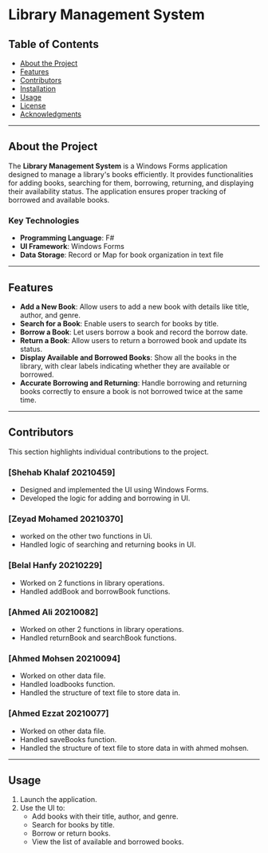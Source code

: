 # Library Management System


## Table of Contents

- [About the Project](#about-the-project)
- [Features](#features)
- [Contributors](#contributors)
- [Installation](#installation)
- [Usage](#usage)
- [License](#license)
- [Acknowledgments](#acknowledgments)

---

## About the Project

The **Library Management System** is a Windows Forms application designed to manage a library's books efficiently. It provides functionalities for adding books, searching for them, borrowing, returning, and displaying their availability status. The application ensures proper tracking of borrowed and available books.

### Key Technologies

- **Programming Language**: F#
- **UI Framework**: Windows Forms
- **Data Storage**: Record or Map for book organization in text file

---

## Features

- **Add a New Book**: Allow users to add a new book with details like title, author, and genre.
- **Search for a Book**: Enable users to search for books by title.
- **Borrow a Book**: Let users borrow a book and record the borrow date.
- **Return a Book**: Allow users to return a borrowed book and update its status.
- **Display Available and Borrowed Books**: Show all the books in the library, with clear labels indicating whether they are available or borrowed.
- **Accurate Borrowing and Returning**: Handle borrowing and returning books correctly to ensure a book is not borrowed twice at the same time.

---

## Contributors

This section highlights individual contributions to the project.

### [Shehab Khalaf 20210459]
- Designed and implemented the UI using Windows Forms.
- Developed the logic for adding and borrowing in UI.


### [Zeyad Mohamed 20210370]
- worked on the other two functions in Ui.
- Handled logic of searching and returning books in UI.

### [Belal Hanfy 20210229]
- Worked on 2 functions in library operations.
- Handled addBook and borrowBook functions.

### [Ahmed Ali 20210082]
- Worked on other 2 functions in library operations.
- Handled returnBook and searchBook functions.

### [Ahmed Mohsen 20210094]
- Worked on other data file.
- Handled loadbooks function.
- Handled the structure of text file to store data in.

### [Ahmed Ezzat 20210077]
- Worked on other data file.
- Handled saveBooks function.
- Handled the structure of text file to store data in with ahmed mohsen.
---


## Usage

1. Launch the application.
2. Use the UI to:
   - Add books with their title, author, and genre.
   - Search for books by title.
   - Borrow or return books.
   - View the list of available and borrowed books.

